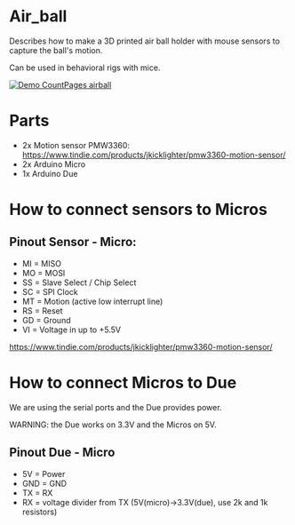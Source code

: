 # Air_ball

Describes how to make a 3D printed air ball holder with mouse sensors to capture the ball's motion. 

Can be used in behavioral rigs with mice.

[![Demo CountPages airball](https://img.youtube.com/vi/CR8DfGOpQPQ/hqdefault.jpg)](https://www.youtube.com/watch?v=CR8DfGOpQPQ)


# Parts

* 2x Motion sensor PMW3360: https://www.tindie.com/products/jkicklighter/pmw3360-motion-sensor/
* 2x Arduino Micro
* 1x Arduino Due

# How to connect sensors to Micros

Pinout Sensor - Micro:
-------
* MI = MISO
* MO = MOSI
* SS = Slave Select / Chip Select
* SC = SPI Clock
* MT = Motion (active low interrupt line)
* RS = Reset
* GD = Ground
* VI = Voltage in up to +5.5V

https://www.tindie.com/products/jkicklighter/pmw3360-motion-sensor/

# How to connect Micros to Due

We are using the serial ports and the Due provides power.

WARNING: the Due works on 3.3V and the Micros on 5V.

Pinout Due - Micro
-------
* 5V  = Power
* GND = GND
* TX  = RX
* RX  = voltage divider from TX (5V(micro)->3.3V(due), use 2k and 1k resistors)